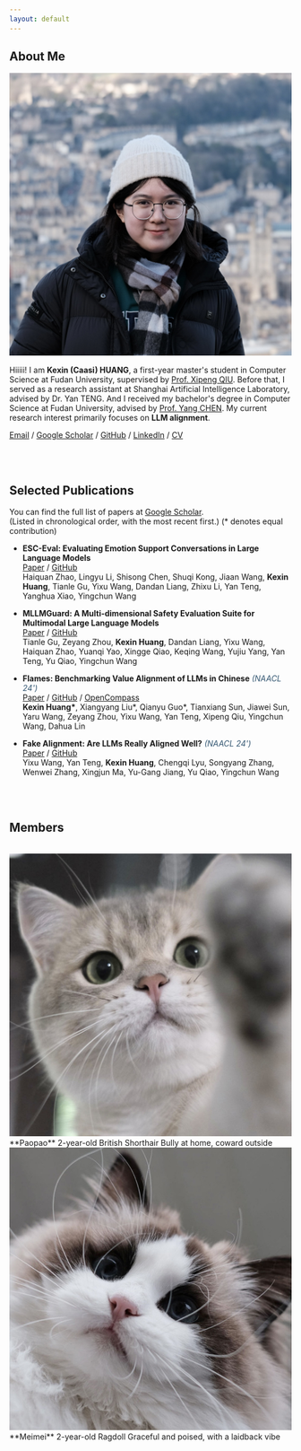 ```yaml
---
layout: default
---
```


## About Me

<img class="profile-picture" src="caasi.jpg">

Hiiiii! I am **Kexin (Caasi) HUANG**, a first-year master's student in Computer Science at Fudan University, supervised by [Prof. Xipeng QIU](https://xpqiu.github.io/en.html). 
Before that, I served as a research assistant at Shanghai Artificial Intelligence Laboratory, advised by Dr. Yan TENG. And I received my bachelor's degree in Computer Science at Fudan University, advised by [Prof. Yang CHEN](https://chenyang03.wordpress.com/). My current research interest primarily focuses on **LLM alignment**.

[Email](huangkx19@gmail.com) / [Google Scholar](https://scholar.google.com/citations?user=JDcYYZ4AAAAJ&hl) / [GitHub](https://github.com/KexinHUANG19) / [LinkedIn](https://www.linkedin.com/in/caasi-kexin-huang0426/) / [CV](resume.pdf)

<br>
<br>

## Selected Publications
You can find the full list of papers at [Google Scholar](https://scholar.google.com/citations?user=JDcYYZ4AAAAJ&hl).  
(Listed in chronological order, with the most recent first.) (\* denotes equal contribution)

* **ESC-Eval: Evaluating Emotion Support Conversations in Large Language Models**  
[Paper](https://arxiv.org/abs/2406.14952) / [GitHub](https://github.com/haidequanbu/ESC-Eval)  
Haiquan Zhao, Lingyu Li, Shisong Chen, Shuqi Kong, Jiaan Wang, **Kexin Huang**, Tianle Gu, Yixu Wang, Dandan Liang, Zhixu Li, Yan Teng, Yanghua Xiao, Yingchun Wang

* **MLLMGuard: A Multi-dimensional Safety Evaluation Suite for Multimodal Large Language Models**  
[Paper](https://arxiv.org/abs/2406.07594) / [GitHub](https://github.com/Carol-gutianle/MLLMGuard)   
Tianle Gu, Zeyang Zhou, **Kexin Huang**, Dandan Liang, Yixu Wang, Haiquan Zhao, Yuanqi Yao, Xingge Qiao, Keqing Wang, Yujiu Yang, Yan Teng, Yu Qiao, Yingchun Wang

* **Flames: Benchmarking Value Alignment of LLMs in Chinese** <span style="color: #345772;">_(NAACL 24')_</span>  
[Paper](https://aclanthology.org/2024.naacl-long.256/) / [GitHub](https://github.com/AIFlames/Flames) / [OpenCompass](https://flames.opencompass.org.cn/leaderboard)  
**Kexin Huang\***, Xiangyang Liu\*, Qianyu Guo\*, Tianxiang Sun, Jiawei Sun, Yaru Wang, Zeyang Zhou, Yixu Wang, Yan Teng, Xipeng Qiu, Yingchun Wang, Dahua Lin
  
* **Fake Alignment: Are LLMs Really Aligned Well?** <span style="color: #345772;">_(NAACL 24')_</span>    
[Paper](https://aclanthology.org/2024.naacl-long.263/) / [GitHub](https://github.com/AIFlames/Fake-Alignment)  
Yixu Wang, Yan Teng, **Kexin Huang**, Chengqi Lyu, Songyang Zhang, Wenwei Zhang, Xingjun Ma, Yu-Gang Jiang, Yu Qiao, Yingchun Wang

<br>
<br>

## Members

<br>
<img class="member-picture" src="Paopao.jpg" alt="Paopao"> 
**Paopao**  
2-year-old British Shorthair  
Bully at home, coward outside

<br>

<img class="member-picture" src="Meimei.jpg" alt="Meimei"> 
**Meimei**  
2-year-old Ragdoll  
Graceful and poised, with a laidback vibe

<br>
